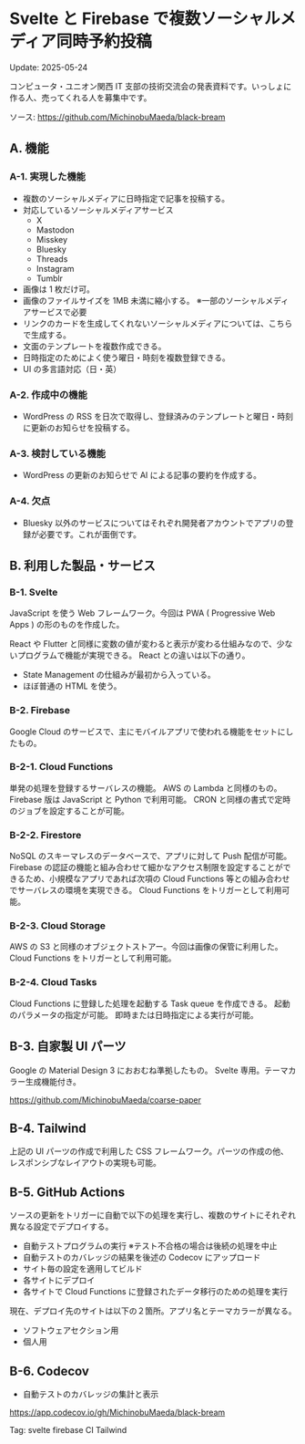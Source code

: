 # Svelte と Firebase で複数ソーシャルメディア同時予約投稿

Update: 2025-05-24

コンピュータ・ユニオン関西 IT 支部の技術交流会の発表資料です。いっしょに作る人、売ってくれる人を募集中です。

ソース: <https://github.com/MichinobuMaeda/black-bream>

## A. 機能

### A-1. 実現した機能

-   複数のソーシャルメディアに日時指定で記事を投稿する。
-   対応しているソーシャルメディアサービス
    -   X
    -   Mastodon
    -   Misskey
    -   Bluesky
    -   Threads
    -   Instagram
    -   Tumblr
-   画像は 1 枚だけ可。
-   画像のファイルサイズを 1MB 未満に縮小する。 ※一部のソーシャルメディアサービスで必要
-   リンクのカードを生成してくれないソーシャルメディアについては、こちらで生成する。
-   文面のテンプレートを複数作成できる。
-   日時指定のためによく使う曜日・時刻を複数登録できる。
-   UI の多言語対応（日・英）

### A-2. 作成中の機能

-   WordPress の RSS を日次で取得し、登録済みのテンプレートと曜日・時刻に更新のお知らせを投稿する。

### A-3. 検討している機能

-   WordPress の更新のお知らせで AI による記事の要約を作成する。

### A-4. 欠点

-   Bluesky 以外のサービスについてはそれぞれ開発者アカウントでアプリの登録が必要です。これが面倒です。

## B. 利用した製品・サービス

### B-1. Svelte

JavaScript を使う Web フレームワーク。今回は PWA ( Progressive Web Apps ) の形のものを作成した。

React や Flutter と同様に変数の値が変わると表示が変わる仕組みなので、少ないプログラムで機能が実現できる。
React との違いは以下の通り。

-   State Management の仕組みが最初から入っている。
-   ほぼ普通の HTML を使う。

### B-2. Firebase

Google Cloud のサービスで、主にモバイルアプリで使われる機能をセットにしたもの。

### B-2-1. Cloud Functions

単発の処理を登録するサーバレスの機能。
AWS の Lambda と同様のもの。
Firebase 版は JavaScript と Python で利用可能。
CRON と同様の書式で定時のジョブを設定することが可能。

### B-2-2. Firestore

NoSQL のスキーマレスのデータベースで、アプリに対して Push 配信が可能。
Firebase の認証の機能と組み合わせて細かなアクセス制限を設定することができるため、小規模なアプリであれば次項の
Cloud Functions 等との組み合わせでサーバレスの環境を実現できる。
Cloud Functions をトリガーとして利用可能。

### B-2-3. Cloud Storage

AWS の S3 と同様のオブジェクトストアー。今回は画像の保管に利用した。
Cloud Functions をトリガーとして利用可能。

### B-2-4. Cloud Tasks

Cloud Functions に登録した処理を起動する Task queue を作成できる。
起動のパラメータの指定が可能。
即時または日時指定による実行が可能。

## B-3. 自家製 UI パーツ

Google の Material Design 3 におおむね準拠したもの。 Svelte 専用。テーマカラー生成機能付き。

<https://github.com/MichinobuMaeda/coarse-paper>

## B-4. Tailwind

上記の UI パーツの作成で利用した CSS フレームワーク。パーツの作成の他、レスポンシブなレイアウトの実現も可能。

## B-5. GitHub Actions

ソースの更新をトリガーに自動で以下の処理を実行し、複数のサイトにそれぞれ異なる設定でデプロイする。

-   自動テストプログラムの実行 ※テスト不合格の場合は後続の処理を中止
-   自動テストのカバレッジの結果を後述の Codecov にアップロード
-   サイト毎の設定を適用してビルド
-   各サイトにデプロイ
-   各サイトで Cloud Functions に登録されたデータ移行のための処理を実行

現在、デプロイ先のサイトは以下の２箇所。アプリ名とテーマカラーが異なる。

-   ソフトウェアセクション用
-   個人用

## B-6. Codecov

-   自動テストのカバレッジの集計と表示

<https://app.codecov.io/gh/MichinobuMaeda/black-bream>

Tag: svelte firebase CI Tailwind

